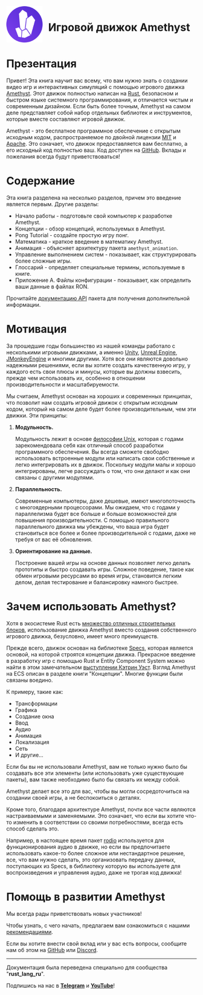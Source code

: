 <div style="display:inline-block;width:100%">
    <img src="./images/amethyst_emblem.png" alt="Logo" width="96px" style="float:left;margin-right:15px"/>
    <h1>Игровой движок Amethyst</h1>
</div>

# Презентация

Привет! Эта книга научит вас всему, что вам нужно знать о создании видео игр и интерактивных симуляций с помощью игрового движка [Amethyst][amethyst]. Этот движок полностью написан на [Rust][rust], безопасном и быстром языке системного программирования, и отличается чистым и современным дизайном. Если быть более точным, Amethyst на самом деле представляет собой набор отдельных библиотек и инструментов, которые вместе составляют игровой движок.

[amethyst]: https://amethyst.rs/
[rust]: https://www.rust-lang.org/

Amethyst - это бесплатное программное обеспечение с открытым исходным кодом, распространяемое по двойной лицензии [MIT][mit] и [Apache][apache]. Это означает, что движок предоставляется вам бесплатно, а его исходный код полностью ваш. Код доступен на [GitHub][github]. Вклады и пожелания всегда будут приветствоваться!

[mit]: https://github.com/amethyst/amethyst/blob/master/docs/LICENSE-MIT
[apache]: https://github.com/amethyst/amethyst/blob/master/docs/LICENSE-APACHE
[github]: https://github.com/amethyst/amethyst/tree/master

# Содержание

Эта книга разделена на несколько разделов, причем это введение является первым. Другие разделы:

* Начало работы - подготовьте свой компьютер к разработке Amethyst.
* Концепции - обзор концепций, используемых в Amethyst.
* Pong Tutorial - создайте простую игру понг.
* Математика - краткое введение в математику Amethyst.
* Анимация - объясняет архитектуру пакета `amethyst_animation`.
* Управление выполнением систем - показывает, как структурировать более сложные игры.
* Глоссарий - определяет специальные термины, используемые в книге.
* Приложение A. Файлы конфигурации - показывает, как определить ваши данные в файлах RON.

Прочитайте [документацию API][docs] пакета для получения дополнительной информации.

[docs]: https://docs.amethyst.rs/stable/amethyst/index.html

# Мотивация

За прошедшие годы большинство из нашей команды работало с несколькими игровыми движками, а именно [Unity][unity], [Unreal Engine][unreal-engine], [JMonkeyEngine][j-monkey-engine] и многими другими. Хотя все они являются довольно надежными решениями, если вы хотите создать качественную игру, у каждого есть свои плюсы и минусы, которые вы должны взвесить, прежде чем использовать их, особенно в отношении производительности и масштабируемости.

[unity]: http://unity3d.com/
[unreal-engine]: https://www.unrealengine.com/
[j-monkey-engine]: http://jmonkeyengine.org/

Мы считаем, Amethyst основан на хороших и современных принципах, что позволит нам создать игровой движок с открытым исходным кодом, который на самом деле будет более производительным, чем эти движки. Эти принципы:

1. **Модульность.**

   Модульность лежит в основе [философии Unix][unix-philosophy], которая с годами зарекомендовала себя как отличный способ разработки программного обеспечения. Вы всегда сможете свободно использовать встроенные модули или написать свои собственные и легко интегрировать их в движок. Поскольку модули малы и хорошо интегрированы, легче рассуждать о том, что они делают и как они связаны с другими модулями.

[unix-philosophy]: https://en.wikipedia.org/wiki/Unix_philosophy

2. **Параллельность.**

   Современные компьютеры, даже дешевые, имеют многопоточность с многоядерными процессорами. Мы ожидаем, что с годами у параллелизма будет все больше и больше возможностей для повышения производительности. С помощью правильного параллельного движка мы убеждены, что ваша игра будет становиться все более и более производительной с годами, даже не требуя от вас её обновления.

3. **Ориентирование на данные.**

   Построение вашей игры на основе данных позволяет легко делать прототипы и быстро создавать игры. Сложное поведение, такое как обмен игровыми ресурсами во время игры, становится легким делом, делая тестирование и балансировку намного быстрее.

# Зачем использовать Amethyst?

Хотя в экосистеме Rust есть [множество отличных строительных блоков][are-we-game-yet], использование движка Amethyst вместо создания собственного игрового движка, безусловно, имеет много преимуществ.

[are-we-game-yet]: http://arewegameyet.com/

Прежде всего, движок основан на библиотеке [Specs][specs], которая является основой, на которой строятся концепции движка. Прекрасное введение в разработку игр с помощью Rust и Entity Component System можно найти в этом замечательном [выступлении Кэтрин Уэст][catherine-west-talk]. Взгляд Amethyst на ECS описан в разделе книги "Концепции". Многие функции были связаны воедино.

[specs]: https://github.com/slide-rs/specs
[catherine-west-talk]: https://kyren.github.io/2018/09/14/rustconf-talk.html

К примеру, такие как:
* Трансформации
* Графика
* Создание окна
* Ввод
* Аудио
* Анимация
* Локализация
* Сеть
* И другие...

Если бы вы не использовали Amethyst, вам не только нужно было бы создавать все эти элементы (или использовать уже существующие пакеты), вам также необходимо было бы связать их между собой.

Amethyst делает все это для вас, чтобы вы могли сосредоточиться на создании своей игры, а не беспокоиться о деталях.

Кроме того, благодаря архитектуре Amethyst, почти все части являются настраиваемыми и заменяемыми. Это означает, что если вы хотите что-то изменить в соответствии со своими потребностями, всегда есть способ сделать это.

Например, в настоящее время пакет [rodio][rodio] используется для функционирования аудио в движке, но если вы предпочитаете использовать какое-то более сложное или нестандартное решение, все, что вам нужно сделать, это организовать передачу данных, поступающих из Specs, в библиотеку которую вы используете для воспроизведения и управления аудио, даже не трогая код движка!

[rodio]: https://github.com/tomaka/rodio

# Помощь в развитии Amethyst

Мы всегда рады приветствовать новых участников!

Чтобы узнать, с чего начать, предлагаем вам ознакомиться с нашими [рекомендациями][contribution guidelines].

Если вы хотите внести свой вклад или у вас есть вопросы, сообщите нам об этом на [GitHub][github] или [Discord][discord].

[contribution guidelines]: https://github.com/amethyst/amethyst/blob/master/docs/CONTRIBUTING.md
[discord]: https://discord.gg/amethyst

---

Документация была переведена специально для сообщества "**rust_lang_ru**".

Подпишись на нас в **[Telegram][telegram]** и **[YouTube][youtube]**!

[telegram]: http://tlinks.run/rust_lang_ru
[youtube]: https://www.youtube.com/channel/UCu413rnSfuSSOR3OsIThlZA
